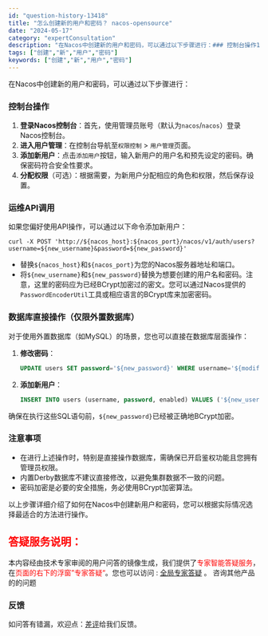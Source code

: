 ```yaml
---
id: "question-history-13418"
title: "怎么创建新的用户和密码？ nacos-opensource"
date: "2024-05-17"
category: "expertConsultation"
description: "在Nacos中创建新的用户和密码，可以通过以下步骤进行：### 控制台操作1. **登录Nacos控制台**：首先，使用管理员账号（默认为`nacos`/`nacos`）登录Nacos控制台。2. **进入用户管理**：在控制台导航至`权限控制`  `用户管理`页面。3. **添加新用户**：点击`"
tags: ["创建","新","用户","密码"]
keywords: ["创建","新","用户","密码"]
---
```


在Nacos中创建新的用户和密码，可以通过以下步骤进行：

### 控制台操作
1. **登录Nacos控制台**：首先，使用管理员账号（默认为`nacos`/`nacos`）登录Nacos控制台。
2. **进入用户管理**：在控制台导航至`权限控制` > `用户管理`页面。
3. **添加新用户**：点击`添加用户`按钮，输入新用户的用户名和预先设定的密码。确保密码符合安全性要求。
4. **分配权限**（可选）：根据需要，为新用户分配相应的角色和权限，然后保存设置。

### 运维API调用
如果您偏好使用API操作，可以通过以下命令添加新用户：

```shell
curl -X POST 'http://${nacos_host}:${nacos_port}/nacos/v1/auth/users?username=${new_username}&password=${new_password}'
```
- 替换`${nacos_host}`和`${nacos_port}`为您的Nacos服务器地址和端口。
- 将`${new_username}`和`${new_password}`替换为想要创建的用户名和密码。注意，这里的密码应为已经BCrypt加密过的密文。您可以通过Nacos提供的`PasswordEncoderUtil`工具或相应语言的BCrypt库来加密密码。

### 数据库直接操作（仅限外置数据库）
对于使用外置数据库（如MySQL）的场景，您也可以直接在数据库层面操作：
1. **修改密码**：
   ```SQL
   UPDATE users SET password='${new_password}' WHERE username='${modified_username}';
   ```
2. **添加新用户**：
   ```SQL
   INSERT INTO users (username, password, enabled) VALUES ('${new_username}', '${new_password}', TRUE);
   ```
确保在执行这些SQL语句前，`${new_password}`已经被正确地BCrypt加密。

### 注意事项
- 在进行上述操作时，特别是直接操作数据库，需确保已开启鉴权功能且您拥有管理员权限。
- 内置Derby数据库不建议直接修改，以避免集群数据不一致的问题。
- 密码加密是必要的安全措施，务必使用BCrypt加密算法。

以上步骤详细介绍了如何在Nacos中创建新用户和密码，您可以根据实际情况选择最适合的方法进行操作。
## <font color="#FF0000">答疑服务说明：</font> 

本内容经由技术专家审阅的用户问答的镜像生成，我们提供了<font color="#FF0000">专家智能答疑服务</font>，在<font color="#FF0000">页面的右下的浮窗”专家答疑“</font>。您也可以访问 : [全局专家答疑](https://opensource.alibaba.com/chatBot) 。 咨询其他产品的的问题

### 反馈
如问答有错漏，欢迎点：[差评](https://ai.nacos.io/user/feedbackByEnhancerGradePOJOID?enhancerGradePOJOId=13892)给我们反馈。
